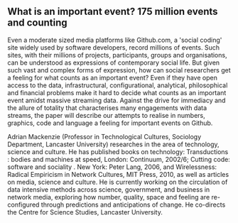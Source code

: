 ## What is an important event? 175 million events and counting
Even a moderate sized media platforms like Github.com, a 'social coding' site widely used by software developers, record millions of events. Such sites, with their millions of projects, participants, groups and organisations, can be understood as expressions of contemporary social life. But given such vast and complex forms of expression, how can social researchers get a feeling for what counts as an important event? Even if they have open access to the data, infrastructural, configurational, analytical, philosophical and financial problems make it hard to decide what counts as an important event amidst massive streaming data. Against the drive for immediacy and the allure of totality that characterises many engagements with data streams, the paper will describe our attempts to realise in numbers, graphics, code and language a feeling for important events on Github. 

Adrian Mackenzie (Professor in Technological Cultures, Sociology Department, Lancaster University)  researches in the area of technology, science and culture. He has published books on technology: Transductions : bodies and machines at speed, London: Continuum, 2002/6; Cutting code: software and sociality . New York: Peter Lang, 2006, and Wirelessness:  Radical Empiricism in Network Cultures, MIT Press, 2010, as well as articles on media, science and culture. He is currently working on the circulation of data intensive methods across science, government, and business in network media, exploring how number, quality, space and feeling are re-configured through predictions and anticipations of change. He co-directs the Centre for Science Studies, Lancaster University. 
